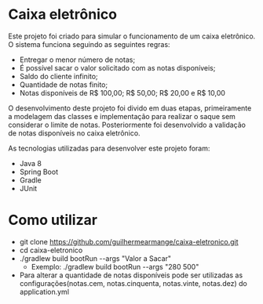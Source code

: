 # Caixa eletrônico

Este projeto foi criado para simular o funcionamento de um caixa eletrônico. O sistema funciona seguindo as seguintes regras:
* Entregar o menor número de notas;
* É possível sacar o valor solicitado com as notas disponíveis;
* Saldo do cliente infinito;
* Quantidade de notas finito;
* Notas disponíveis de R$ 100,00; R$ 50,00; R$ 20,00 e R$ 10,00

O desenvolvimento deste projeto foi divido em duas etapas, primeiramente a modelagem das classes e implementação para realizar o saque sem considerar o limite de notas. Posteriormente foi desenvolvido a validação de notas disponíveis no caixa eletrônico.

As tecnologias utilizadas para desenvolver este projeto foram: 
* Java 8
* Spring Boot
* Gradle
* JUnit

# Como utilizar
- git clone https://github.com/guilhermearmange/caixa-eletronico.git 
- cd caixa-eletronico 
- ./gradlew build bootRun --args "Valor a Sacar"
    - Exemplo: ./gradlew build bootRun --args "280 500" 
- Para alterar a quantidade de notas disponíveis pode ser utilizadas as configurações(notas.cem, notas.cinquenta, notas.vinte, notas.dez) do application.yml